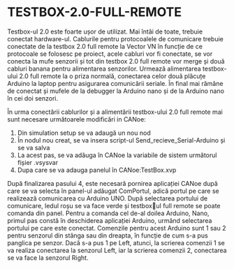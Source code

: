 # TESTBOX-2.0-FULL-REMOTE
Testbox-ul 2.0 este foarte ușor de utilizat. Mai întâi de toate, trebuie conectat hardware-ul. Cablurile pentru protocoalele de comunicare trebuie conectate de la testbox 2.0 full remote la Vector VN în funcție de ce protocoale se folosesc pe proiect, acele cabluri vor fi conectate, se vor conecta la mufe senzorii și tot din testbox 2.0 full remote vor merge și două cabluri banana pentru alimentarea senzorilor. Urmează alimentarea testbox-ului 2.0 full remote la o priza normală, conectarea celor două plăcuțe Arduino la laptop pentru asigurarea comunicării seriale. În final mai rămâne de conectat și mufele de la debugger la Arduino nano și de la Arduino nano în cei doi senzori.

În urma conectării cablurilor și a alimentării testbox-ului 2.0 full remote mai sunt necesare următoarele modificări in CANoe:
1. Din simulation setup se va adaugă un nou nod
2. În nodul nou creat, se va insera script-ul Send_recieve_Serial-Arduino și se va salva
3. La acest pas, se va adăuga în CANoe la variabile de sistem următorul fișier .vsysvar
4. Dupa care se va adauga  panelul în CANoe:TestBox.xvp

După finalizarea pasului 4, este necesară pornirea aplicației CANoe după care se va 
selecta în panel-ul adăugat ComPortul, adică portul pe care se realizează comunicarea cu 
Arduino UNO. După selectarea portului de comunicare, ledul roșu se va face verde și testboxul full remote se poate comanda din panel.
Pentru a comanda cel de-al doilea Arduino, Nano, primul pas constă în deschiderea 
aplicației Arduino, urmând selectarea portului pe care este conectat. Comenzile pentru acest 
Arduino sunt 1 sau 2 pentru senzorul din stânga sau din dreapta, în funcție de cum s-a pus 
panglica pe senzor. Dacă s-a pus 1 pe Left, atunci, la scrierea comenzii 1 se va realiza 
conectarea la senzorul Left, iar la scrierea comenzii 2, conectarea se va face la senzorul 
Right.

 
